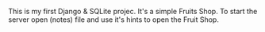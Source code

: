 This is my first Django & SQLite projec.
It's a simple Fruits Shop.
To start the server open (notes) file and use it's hints to open the Fruit Shop.
